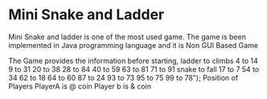 # Mini Snake and Ladder
Mini Snake and ladder is one of the most used game. 
The game is been implemented in Java programming language and it is Non GUI Based Game

The Game provides the information before starting,
    ladder to climbs 
        4 to 14
        9 to 31
        20 to 38
        28 to 84
        40 to 59
        63 to 81
        71 to 91
    snake to fall
        17 to 7
        54 to 34
        62 to 18
        64 to 60
        87 to 24
        93 to 73
        95 to 75
        99 to 78");
    Position of Players
        PlayerA is @ coin
        Player b is & coin
